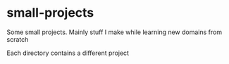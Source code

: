 # small-projects
Some small projects. Mainly stuff I make while learning new domains from scratch

Each directory contains a different project 
